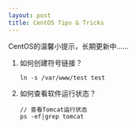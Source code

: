 ```yaml
---
layout: post
title: CentOS Tips & Tricks
---
```


CentOS的温馨小提示，长期更新中……

1. 如何创建符号链接？

    ```text
    ln -s /var/www/test test
    ```
    
2. 如何查看软件运行状态？

    ```text
    // 查看Tomcat运行状态
    ps -ef|grep tomcat
    ```
